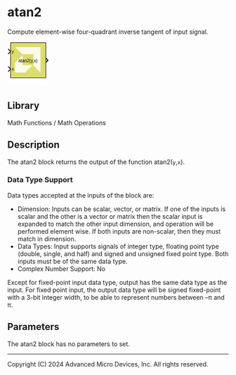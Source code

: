 # atan2

Compute element-wise four-quadrant inverse tangent of input signal.

![](./Images/block.png)

## Library

Math Functions / Math Operations

## Description

The atan2 block returns the output of the function atan2(`y`,`x`).

### Data Type Support

Data types accepted at the inputs of the block are:

- Dimension: Inputs can be scalar, vector, or matrix. If one of the
  inputs is scalar and the other is a vector or matrix then the scalar
  input is expanded to match the other input dimension, and operation
  will be performed element wise. If both inputs are non-scalar, then
  they must match in dimension.
- Data Types: Input supports signals of integer type, floating point
  type (double, single, and half) and signed and unsigned fixed point
  type. Both inputs must be of the same data type.
- Complex Number Support: No

Except for fixed-point input data type, output has the same data type as
the input. For fixed point input, the output data type will be signed
fixed-point with a 3-bit integer width, to be able to represent numbers
between –π and π.

## Parameters

The atan2 block has no parameters to set.


--------------
Copyright (C) 2024 Advanced Micro Devices, Inc.
All rights reserved.
